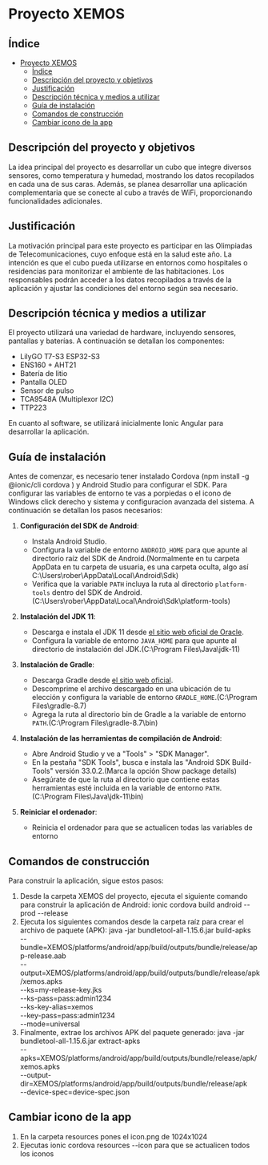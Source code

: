 # Proyecto XEMOS

## Índice
- [Proyecto XEMOS](#proyecto-xemos)
  - [Índice](#índice)
  - [Descripción del proyecto y objetivos](#descripción-del-proyecto-y-objetivos)
  - [Justificación](#justificación)
  - [Descripción técnica y medios a utilizar](#descripción-técnica-y-medios-a-utilizar)
  - [Guía de instalación](#guía-de-instalación)
  - [Comandos de construcción](#comandos-de-construcción)
  - [Cambiar icono de la app](#cambiar-icono-de-la-app)

## Descripción del proyecto y objetivos

La idea principal del proyecto es desarrollar un cubo que integre diversos sensores, como temperatura y humedad, mostrando los datos recopilados en cada una de sus caras. Además, se planea desarrollar una aplicación complementaria que se conecte al cubo a través de WiFi, proporcionando funcionalidades adicionales.

## Justificación

La motivación principal para este proyecto es participar en las Olimpiadas de Telecomunicaciones, cuyo enfoque está en la salud este año. La intención es que el cubo pueda utilizarse en entornos como hospitales o residencias para monitorizar el ambiente de las habitaciones. Los responsables podrán acceder a los datos recopilados a través de la aplicación y ajustar las condiciones del entorno según sea necesario.

## Descripción técnica y medios a utilizar

El proyecto utilizará una variedad de hardware, incluyendo sensores, pantallas y baterías. A continuación se detallan los componentes:
- LilyGO T7-S3 ESP32-S3
- ENS160 + AHT21
- Batería de litio
- Pantalla OLED
- Sensor de pulso
- TCA9548A (Multiplexor I2C)
- TTP223

En cuanto al software, se utilizará inicialmente Ionic Angular para desarrollar la aplicación.

## Guía de instalación

Antes de comenzar, es necesario tener instalado Cordova (npm install -g @ionic/cli cordova
) y Android Studio para configurar el SDK. Para configurar las variables de entorno te vas a porpiedas o el icono de Windows click derecho y sistema y configuracion avanzada del sistema. A continuación se detallan los pasos necesarios:

1. **Configuración del SDK de Android**:
   - Instala Android Studio.
   - Configura la variable de entorno `ANDROID_HOME` para que apunte al directorio raíz del SDK de Android.(Normalmente en tu carpeta AppData en tu carpeta de usuaria, es una carpeta oculta, algo así C:\Users\rober\AppData\Local\Android\Sdk)
   - Verifica que la variable `PATH` incluya la ruta al directorio `platform-tools` dentro del SDK de Android.(C:\Users\rober\AppData\Local\Android\Sdk\platform-tools)

2. **Instalación del JDK 11**:
   - Descarga e instala el JDK 11 desde [el sitio web oficial de Oracle](https://www.oracle.com/java/technologies/javase/jdk11-archive-downloads.html).
   - Configura la variable de entorno `JAVA_HOME` para que apunte al directorio de instalación del JDK.(C:\Program Files\Java\jdk-11)

3. **Instalación de Gradle**:
   - Descarga Gradle desde [el sitio web oficial](https://gradle.org/releases/?_gl=1*1so3t6a*_ga*MTA5MDEwODQyMS4xNzEzNDg1OTcx*_ga_7W7NC6YNPT*MTcxMzQ4NTk3Mi4xLjEuMTcxMzQ4NTk4NS40Ny4wLjA).
   - Descomprime el archivo descargado en una ubicación de tu elección y configura la variable de entorno `GRADLE_HOME`.(C:\Program Files\gradle-8.7)
   - Agrega la ruta al directorio bin de Gradle a la variable de entorno `PATH`.(C:\Program Files\gradle-8.7\bin)

4. **Instalación de las herramientas de compilación de Android**:
   - Abre Android Studio y ve a "Tools" > "SDK Manager".
   - En la pestaña "SDK Tools", busca e instala las "Android SDK Build-Tools" versión 33.0.2.(Marca la opción Show package details)
   - Asegúrate de que la ruta al directorio que contiene estas herramientas esté incluida en la variable de entorno `PATH`.(C:\Program Files\Java\jdk-11\bin)

5. **Reiniciar el ordenador**:
   - Reinicia el ordenador para que se actualicen todas las variables de entorno

## Comandos de construcción

Para construir la aplicación, sigue estos pasos:

1. Desde la carpeta XEMOS del proyecto, ejecuta el siguiente comando para construir la aplicación de Android:
   ionic cordova build android --prod --release
2. Ejecuta los siguientes comandos desde la carpeta raíz para crear el archivo de paquete (APK):
    java -jar bundletool-all-1.15.6.jar build-apks \
    --bundle=XEMOS/platforms/android/app/build/outputs/bundle/release/app-release.aab \
    --output=XEMOS/platforms/android/app/build/outputs/bundle/release/apk/xemos.apks \
    --ks=my-release-key.jks \
    --ks-pass=pass:admin1234 \
    --ks-key-alias=xemos \
    --key-pass=pass:admin1234 \
    --mode=universal
3. Finalmente, extrae los archivos APK del paquete generado:
    java -jar bundletool-all-1.15.6.jar extract-apks \
    --apks=XEMOS/platforms/android/app/build/outputs/bundle/release/apk/xemos.apks \
    --output-dir=XEMOS/platforms/android/app/build/outputs/bundle/release/apk \
    --device-spec=device-spec.json

## Cambiar icono de la app

1. En la carpeta resources pones el icon.png de 1024x1024
2. Ejecutas ionic cordova resources --icon para que se actualicen todos los iconos
